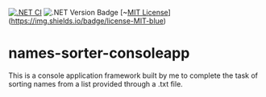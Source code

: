 [![.NET CI](https://github.com/CadeXLegend/names_sorter_consoleapp/actions/workflows/dotnet.yml/badge.svg?branch=main&event=push)](https://github.com/CadeXLegend/names_sorter_consoleapp/actions/workflows/dotnet.yml) ![.NET Version Badge](https://img.shields.io/badge/.Net-7.0.100-blue?style=flat) [~[MIT License](https://img.shields.io/badge/license-MIT-informational)](https://img.shields.io/badge/license-MIT-blue)

# names-sorter-consoleapp
 This is a console application framework built by me to complete the task of sorting names from a list provided through a .txt file.
